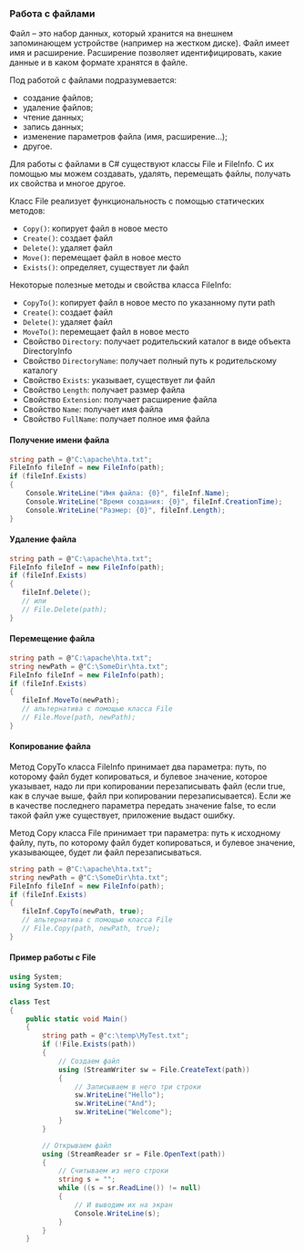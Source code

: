 ### Работа с файлами

Файл – это набор данных, который хранится на внешнем запоминающем устройстве (например на жестком диске).
Файл имеет имя и расширение. Расширение позволяет идентифицировать, какие данные и в каком формате хранятся в файле.

Под работой с файлами подразумевается:

- cоздание файлов;
- удаление файлов;
- чтение данных;
- запись данных;
- изменение параметров файла (имя, расширение…);
- другое.

Для работы с файлами в C# существуют классы File и FileInfo. 
С их помощью мы можем создавать, удалять, перемещать файлы, получать их свойства и многое другое.

Класс File реализует функциональность с помощью статических методов:

- `Copy()`: копирует файл в новое место
- `Create()`: создает файл
- `Delete()`: удаляет файл
- `Move()`: перемещает файл в новое место
- `Exists()`: определяет, существует ли файл

Некоторые полезные методы и свойства класса FileInfo:

- `CopyTo()`: копирует файл в новое место по указанному пути path
- `Create()`: создает файл
- `Delete()`: удаляет файл
- `MoveTo()`: перемещает файл в новое место
- Свойство `Directory`: получает родительский каталог в виде объекта DirectoryInfo
- Свойство `DirectoryName`: получает полный путь к родительскому каталогу
- Свойство `Exists`: указывает, существует ли файл
- Свойство `Length`: получает размер файла
- Свойство `Extension`: получает расширение файла
- Свойство `Name`: получает имя файла
- Свойство `FullName`: получает полное имя файла

#### Получение имени файла
```csharp
string path = @"C:\apache\hta.txt";
FileInfo fileInf = new FileInfo(path);
if (fileInf.Exists)
{
    Console.WriteLine("Имя файла: {0}", fileInf.Name);
    Console.WriteLine("Время создания: {0}", fileInf.CreationTime);
    Console.WriteLine("Размер: {0}", fileInf.Length);
}
```

#### Удаление файла
```csharp
string path = @"C:\apache\hta.txt";
FileInfo fileInf = new FileInfo(path);
if (fileInf.Exists)
{
   fileInf.Delete();
   // или
   // File.Delete(path);
}
```

#### Перемещение файла
```csharp
string path = @"C:\apache\hta.txt";
string newPath = @"C:\SomeDir\hta.txt";
FileInfo fileInf = new FileInfo(path);
if (fileInf.Exists)
{
   fileInf.MoveTo(newPath);       
   // альтернатива с помощью класса File
   // File.Move(path, newPath);
}
```

#### Копирование файла
Метод CopyTo класса FileInfo принимает два параметра: путь, по которому файл будет копироваться, 
и булевое значение, которое указывает, надо ли при копировании перезаписывать файл 
(если true, как в случае выше, файл при копировании перезаписывается). Если же в качестве последнего параметра
передать значение false, то если такой файл уже существует, приложение выдаст ошибку.

Метод Copy класса File принимает три параметра: путь к исходному файлу, путь, по которому файл будет копироваться, 
и булевое значение, указывающее, будет ли файл перезаписываться.

```csharp
string path = @"C:\apache\hta.txt";
string newPath = @"C:\SomeDir\hta.txt";
FileInfo fileInf = new FileInfo(path);
if (fileInf.Exists)
{
   fileInf.CopyTo(newPath, true);      
   // альтернатива с помощью класса File
   // File.Copy(path, newPath, true);
}
```

#### Пример работы с File
```csharp
using System;
using System.IO;

class Test
{
    public static void Main()
    {
        string path = @"c:\temp\MyTest.txt";
        if (!File.Exists(path))
        {
            // Создаем файл
            using (StreamWriter sw = File.CreateText(path))
            {
                // Записываем в него три строки
                sw.WriteLine("Hello");
                sw.WriteLine("And");
                sw.WriteLine("Welcome");
            }
        }

        // Открываем файл
        using (StreamReader sr = File.OpenText(path))
        {
            // Считываем из него строки
            string s = "";
            while ((s = sr.ReadLine()) != null)
            {
                // И выводим их на экран
                Console.WriteLine(s);
            }
        }
    }
```
